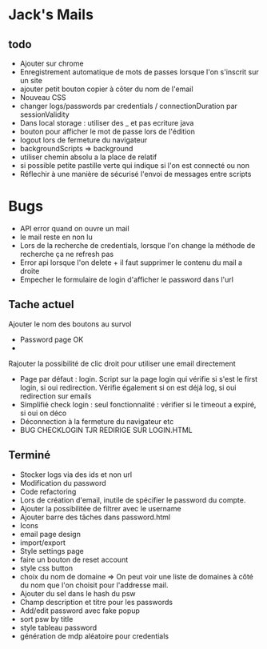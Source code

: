 # Jack's Mails

## todo
- Ajouter sur chrome
- Enregistrement automatique de mots de passes lorsque l'on s'inscrit sur un site
- ajouter petit bouton copier à côter du nom de l'email
- Nouveau CSS 
- changer logs/passwords par credentials / connectionDuration par sessionValidity
- Dans local storage : utiliser des _ et pas ecriture java
- bouton pour afficher le mot de passe lors de l'édition
- logout lors de fermeture du navigateur 
- backgroundScripts => background
- utiliser chemin absolu a la place de relatif
- si possible petite pastille verte qui indique si l'on est connecté ou non
- Réflechir à une manière de sécurisé l'envoi de messages entre scripts
# Bugs 
- API error quand on ouvre un mail
- le mail reste en non lu
- Lors de la recherche de credentials, lorsque l'on change la méthode de recherche ça ne refresh pas
- Error api lorsque l'on delete + il faut supprimer le contenu du mail a droite
- Empecher le formulaire de login d'afficher le password dans l'url
## Tache actuel
Ajouter le nom des boutons au survol
- Password page OK
- 
Rajouter la possibilité de clic droit pour utiliser une email directement
- Page par défaut : login. Script sur la page login qui vérifie si s'est le first login, si oui redirection. Vérifie également si on est déjà log, si oui redirection sur emails
- Simplifié check login : seul fonctionnalité : vérifier si le timeout a expiré, si oui on déco
- Déconnection à la fermeture du navigateur etc
- BUG CHECKLOGIN TJR REDIRIGE SUR LOGIN.HTML
## Terminé
- Stocker logs via des ids et non url 
- Modification du password 
- Code refactoring 
- Lors de création d'email, inutile de spécifier le password du compte.
- Ajouter la possibilitée de filtrer avec le username
- Ajouter barre des tâches dans password.html
- Icons
- email page design
- import/export 
- Style settings page
- faire un bouton de reset account
- style css button
- choix du nom de domaine => On peut voir une liste de domaines à côté du nom que l'on choisit pour l'addresse mail.
- Ajouter du sel dans le hash du psw
- Champ description et titre pour les passwords
- Add/edit password avec fake popup
- sort psw by title
- style tableau password
- génération de mdp aléatoire pour credentials
